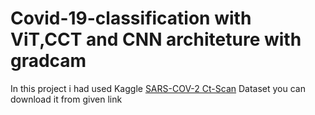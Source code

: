 # Covid-19-classification with ViT,CCT and CNN architeture with gradcam
In this project i had used Kaggle [SARS-COV-2 Ct-Scan](https://www.kaggle.com/datasets/plameneduardo/sarscov2-ctscan-dataset) Dataset you can download it from given link
